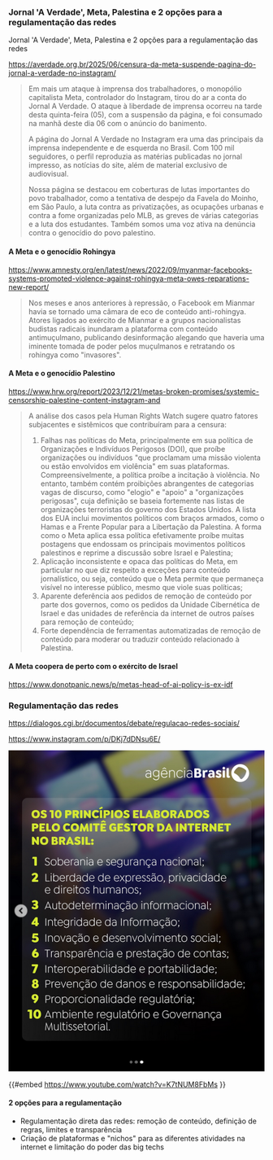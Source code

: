 ### Jornal 'A Verdade', Meta, Palestina e 2 opções para a regulamentação das redes

Jornal 'A Verdade', Meta, Palestina e 2 opções para a regulamentação das redes

<https://averdade.org.br/2025/06/censura-da-meta-suspende-pagina-do-jornal-a-verdade-no-instagram/>

> Em mais um ataque à imprensa dos trabalhadores, o monopólio  capitalista Meta, controlador do Instagram, tirou do ar a conta do  Jornal A Verdade. O ataque à liberdade de imprensa ocorreu na tarde  desta quinta-feira (05), com a suspensão da página, e foi consumado na  manhã deste dia 06 com o anúncio do banimento.
>
> A página do Jornal A Verdade no Instagram era uma das principais da  imprensa independente e de esquerda no Brasil. Com 100 mil seguidores, o  perfil reproduzia as matérias publicadas no jornal impresso, as  notícias do site, além de material exclusivo de audiovisual.
>
> Nossa página se destacou em coberturas de lutas importantes do povo  trabalhador, como a tentativa de despejo da Favela do Moinho, em São  Paulo, a luta contra as privatizações, as ocupações urbanas e contra a  fome organizadas pelo MLB, as greves de várias categorias e a luta dos  estudantes. Também somos uma voz ativa na denúncia contra o genocídio do  povo palestino.

#### A Meta e o genocídio Rohingya

<https://www.amnesty.org/en/latest/news/2022/09/myanmar-facebooks-systems-promoted-violence-against-rohingya-meta-owes-reparations-new-report/>

> Nos meses e anos anteriores à repressão, o Facebook em Mianmar havia se tornado uma câmara de eco de conteúdo anti-rohingya. Atores ligados ao exército de Mianmar e a grupos nacionalistas budistas radicais inundaram a plataforma com conteúdo antimuçulmano, publicando desinformação alegando que haveria uma iminente tomada de poder pelos muçulmanos e retratando os rohingya como "invasores".

#### A Meta e o genocídio Palestino

<https://www.hrw.org/report/2023/12/21/metas-broken-promises/systemic-censorship-palestine-content-instagram-and>

> A análise dos casos pela Human Rights Watch sugere quatro fatores subjacentes e sistêmicos que contribuíram para a censura:
>
> 1. Falhas nas políticas do Meta, principalmente em sua política de Organizações e Indivíduos Perigosos (DOI), que proíbe organizações ou indivíduos "que proclamam uma missão violenta ou estão envolvidos em violência" em suas plataformas. Compreensivelmente, a política proíbe a incitação à violência. No entanto, também contém proibições abrangentes de categorias vagas de discurso, como "elogio" e "apoio" a "organizações perigosas", cuja definição se baseia fortemente nas listas de organizações terroristas do governo dos Estados Unidos. A lista dos EUA inclui movimentos políticos com braços armados, como o Hamas e a Frente Popular para a Libertação da Palestina. A forma como o Meta aplica essa política efetivamente proíbe muitas postagens que endossam os principais movimentos políticos palestinos e reprime a discussão sobre Israel e Palestina;
> 2. Aplicação inconsistente e opaca das políticas do Meta, em particular no que diz respeito a exceções para conteúdo jornalístico, ou seja, conteúdo que o Meta permite que permaneça visível no interesse público, mesmo que viole suas políticas;
> 3. Aparente deferência aos pedidos de remoção de conteúdo por parte dos governos, como os pedidos da Unidade Cibernética de Israel e das unidades de referência da internet de outros países para remoção de conteúdo;
> 4. Forte dependência de ferramentas automatizadas de remoção de conteúdo para moderar ou traduzir conteúdo relacionado à Palestina.

#### A Meta coopera de perto com o exército de Israel

<https://www.donotpanic.news/p/metas-head-of-ai-policy-is-ex-idf>

### Regulamentação das redes

<https://dialogos.cgi.br/documentos/debate/regulacao-redes-sociais/>

<https://www.instagram.com/p/DKj7dDNsu6E/>

![image.png](./jav_meta/image.png)

{{#embed https://www.youtube.com/watch?v=K7tNUM8FbMs }}

#### 2 opções para a regulamentação

- Regulamentação direta das redes: remoção de conteúdo, definição de regras, limites e transparência
- Criação de plataformas e "nichos" para as diferentes atividades na internet e limitação do poder das big techs
